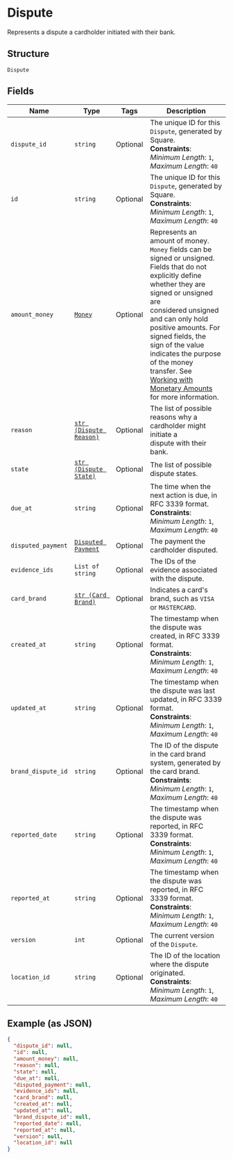 
# Dispute

Represents a dispute a cardholder initiated with their bank.

## Structure

`Dispute`

## Fields

| Name | Type | Tags | Description |
|  --- | --- | --- | --- |
| `dispute_id` | `string` | Optional | The unique ID for this `Dispute`, generated by Square.<br>**Constraints**: *Minimum Length*: `1`, *Maximum Length*: `40` |
| `id` | `string` | Optional | The unique ID for this `Dispute`, generated by Square.<br>**Constraints**: *Minimum Length*: `1`, *Maximum Length*: `40` |
| `amount_money` | [`Money`](../../doc/models/money.md) | Optional | Represents an amount of money. `Money` fields can be signed or unsigned.<br>Fields that do not explicitly define whether they are signed or unsigned are<br>considered unsigned and can only hold positive amounts. For signed fields, the<br>sign of the value indicates the purpose of the money transfer. See<br>[Working with Monetary Amounts](https://developer.squareup.com/docs/build-basics/working-with-monetary-amounts)<br>for more information. |
| `reason` | [`str (Dispute Reason)`](../../doc/models/dispute-reason.md) | Optional | The list of possible reasons why a cardholder might initiate a<br>dispute with their bank. |
| `state` | [`str (Dispute State)`](../../doc/models/dispute-state.md) | Optional | The list of possible dispute states. |
| `due_at` | `string` | Optional | The time when the next action is due, in RFC 3339 format.<br>**Constraints**: *Minimum Length*: `1`, *Maximum Length*: `40` |
| `disputed_payment` | [`Disputed Payment`](../../doc/models/disputed-payment.md) | Optional | The payment the cardholder disputed. |
| `evidence_ids` | `List of string` | Optional | The IDs of the evidence associated with the dispute. |
| `card_brand` | [`str (Card Brand)`](../../doc/models/card-brand.md) | Optional | Indicates a card's brand, such as `VISA` or `MASTERCARD`. |
| `created_at` | `string` | Optional | The timestamp when the dispute was created, in RFC 3339 format.<br>**Constraints**: *Minimum Length*: `1`, *Maximum Length*: `40` |
| `updated_at` | `string` | Optional | The timestamp when the dispute was last updated, in RFC 3339 format.<br>**Constraints**: *Minimum Length*: `1`, *Maximum Length*: `40` |
| `brand_dispute_id` | `string` | Optional | The ID of the dispute in the card brand system, generated by the card brand.<br>**Constraints**: *Minimum Length*: `1`, *Maximum Length*: `40` |
| `reported_date` | `string` | Optional | The timestamp when the dispute was reported, in RFC 3339 format.<br>**Constraints**: *Minimum Length*: `1`, *Maximum Length*: `40` |
| `reported_at` | `string` | Optional | The timestamp when the dispute was reported, in RFC 3339 format.<br>**Constraints**: *Minimum Length*: `1`, *Maximum Length*: `40` |
| `version` | `int` | Optional | The current version of the `Dispute`. |
| `location_id` | `string` | Optional | The ID of the location where the dispute originated.<br>**Constraints**: *Minimum Length*: `1`, *Maximum Length*: `40` |

## Example (as JSON)

```json
{
  "dispute_id": null,
  "id": null,
  "amount_money": null,
  "reason": null,
  "state": null,
  "due_at": null,
  "disputed_payment": null,
  "evidence_ids": null,
  "card_brand": null,
  "created_at": null,
  "updated_at": null,
  "brand_dispute_id": null,
  "reported_date": null,
  "reported_at": null,
  "version": null,
  "location_id": null
}
```

